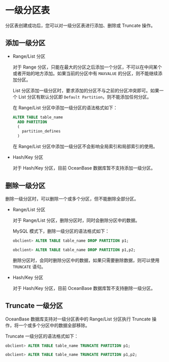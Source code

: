 一级分区表 
==========================

分区表创建成功后，您可以对一级分区表进行添加、删除或 Truncate 操作。

添加一级分区 
---------------------------

* Range/List 分区

  对于 Range 分区，只能在最大的分区之后添加一个分区，不可以在中间某个或者开始的地方添加。如果当前的分区中有 `MAXVALUE` 的分区，则不能继续添加分区。

  List 分区添加一级分区时，要求添加的分区不与之前的分区冲突即可。如果一个 List 分区有默认分区即 `Default Partition`，则不能添加任何分区。

  在 Range/List 分区中添加一级分区的语法格式如下：

  ```sql
  ALTER TABLE table_name
    ADD PARTITION 
    (
      partition_defines
    )
  ```

  

  在 Range/List 分区中添加一级分区不会影响全局索引和局部索引的使用。
  

* Hash/Key 分区

  对于 Hash/Key 分区，目前 OceanBase 数据库暂不支持添加一级分区。
  




删除一级分区 
---------------------------

删除一级分区时，可以删除一个或多个分区，但不能删除全部分区。

* Range/List 分区

  对于 Range/List 分区，删除分区时，同时会删除分区中的数据。

  MySQL 模式下，删除一级分区的语法格式如下：

  ```sql
  obclient> ALTER TABLE table_name DROP PARTITION p1;
  
  obclient> ALTER TABLE table_name DROP PARTITION p1,p2;
  ```

  

  删除分区时，会同时删除分区中的数据，如果只需要删除数据，则可以使用 `TRUNCATE` 语句。
  

* Hash/Key 分区

  对于 Hash/Key 分区，目前 OceanBase 数据库暂不支持删除一级分区。
  




Truncate 一级分区 
----------------------------------

OceanBase 数据库支持对一级分区表中的 Range/List 分区执行 Truncate 操作，将一个或多个分区中的数据全部移除。

Truncate 一级分区的语法格式如下：

```sql
obclient> ALTER TABLE table_name TRUNCATE PARTITION p1;

obclient> ALTER TABLE table_name TRUNCATE PARTITION p1,p2;
```



